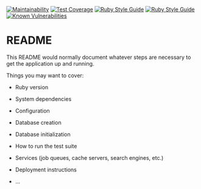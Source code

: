 [![Maintainability](https://api.codeclimate.com/v1/badges/ab8fde07ac74a69788ef/maintainability)](https://codeclimate.com/github/andrewfoster73/catalogue_cleanser/maintainability)
[![Test Coverage](https://api.codeclimate.com/v1/badges/ab8fde07ac74a69788ef/test_coverage)](https://codeclimate.com/github/andrewfoster73/catalogue_cleanser/test_coverage)
[![Ruby Style Guide](https://img.shields.io/badge/code_style-rubocop-brightgreen.svg)](https://github.com/rubocop/rubocop)
[![Ruby Style Guide](https://img.shields.io/badge/code_style-community-brightgreen.svg)](https://rubystyle.guide)
[![Known Vulnerabilities](https://snyk.io/test/github/andrewfoster73/catalogue_cleanser/badge.svg)](https://snyk.io/test/github/andrewfoster73/catalogue_cleanser)

# README

This README would normally document whatever steps are necessary to get the
application up and running.

Things you may want to cover:

* Ruby version

* System dependencies

* Configuration

* Database creation

* Database initialization

* How to run the test suite

* Services (job queues, cache servers, search engines, etc.)

* Deployment instructions

* ...
